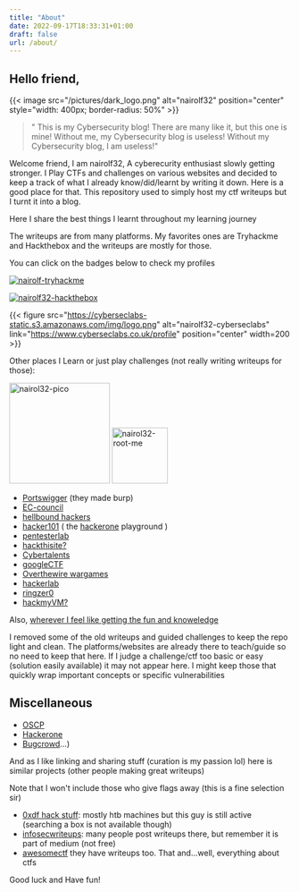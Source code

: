 ```yaml
---
title: "About"
date: 2022-09-17T18:33:31+01:00
draft: false
url: /about/
---
```


## Hello friend,

{{< image src="/pictures/dark_logo.png" alt="nairolf32" position="center" style="width: 400px; border-radius: 50%" >}}

>" This is my Cybersecurity blog! There are many like it, but this one is mine! Without me, my Cybersecurity blog is useless! Without my Cybersecurity blog, I am useless!"

Welcome friend, I am nairolf32, A cyberecurity enthusiast slowly getting stronger. I Play CTFs and challenges on various websites and decided to keep a track of what I already know/did/learnt by writing it down. Here is a good place for that. This repository used to simply host my ctf writeups but I turnt it into a blog.

Here I share the best things I learnt throughout my learning journey

The writeups are from many platforms. My favorites ones are Tryhackme and Hackthebox and the writeups are mostly for those.

You can click on the badges below to check my profiles

[![nairolf-tryhackme](https://tryhackme-badges.s3.amazonaws.com/nairolf.png)](https://tryhackme.com/p/nairolf)

[![nairolf32-hackthebox](https://www.hackthebox.eu/badge/image/607474)](https://app.hackthebox.com/profile/607474)

{{< figure src="https://cyberseclabs-static.s3.amazonaws.com/img/logo.png" alt="nairolf32-cyberseclabs" link="https://www.cyberseclabs.co.uk/profile" position="center" width=200 >}}


Other places I Learn or just play challenges (not really writing writeups for those):

<a href="https://play.picoctf.org/users/nairolf32"><img src="https://play.picoctf.org/static/media/picoctf-logo-horizontal-white.17fdf0dcdef08dc3396a195b95e3bc29.svg" alt="nairol32-pico" width=180/></a>
<a href="https://www.root-me.org/nairolf32"><img src="https://www.root-me.org/IMG/logo/siteon0.svg?1637496509" alt="nairol32-root-me" width=100/></a>


- [Portswigger](https://portswigger.net/web-security/dashboard) (they made burp)
- [EC-council](https://codered.eccouncil.org/)
- [hellbound hackers](https://hbh.sh/user/nairolf32)
- [hacker101](https://ctf.hacker101.com/) ( the [hackerone](https://hackerone.com/nairolf?type=user) playground )
- [pentesterlab](https://pentesterlab.com)
- [hackthisite?](https://www.hackthissite.org/user/view/nairolf32/)
- [Cybertalents](https://cybertalents.com/members/nairolf32/profile)
- [googleCTF](https://capturetheflag.withgoogle.com/team/nair0lf32)
- [Overthewire wargames](https://overthewire.org/wargames/)
- [hackerlab](https://qualif.hackerlab.africa/challenges)
- [ringzer0](https://ringzer0ctf.com/)
- [hackmyVM?](https://hackmyvm.eu)

Also, [wherever I feel like getting the fun and knoweledge](https://ctfsites.github.io/)

I removed some of the old writeups and guided challenges to keep the repo light and clean. The platforms/websites are already there to teach/guide so no need to keep that here.
If I judge a challenge/ctf too basic or easy (solution easily available) it may not appear here.
I might keep those that quickly wrap important concepts or specific vulnerabilities

## Miscellaneous

 - [OSCP](https://www.offensive-security.com/pwk-oscp/)
 - [Hackerone](https://hackerone.com/nairolf?type=user)
 - [Bugcrowd](https://bugcrowd.com/nairolf32)...)


And as I like linking and sharing stuff (curation is my passion lol) here is similar projects (other people making great writeups)

Note that I won't include those who give flags away (this is a fine selection sir)

- [0xdf hack stuff](https://0xdf.gitlab.io/): mostly htb machines but this guy is still active (searching a box is not available though)
- [infosecwriteups](https://infosecwriteups.com/): many people post writeups there, but remember it is part of medium (not free)
- [awesomectf](https://c4pr1c3.github.io/awesome-ctf/) they have writeups too. That and...well, everything about ctfs

Good luck and Have fun!
